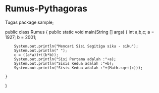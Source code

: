 # Rumus-Pythagoras
Tugas
package sample;

public class Rumus {
    public static void main(String [] args) {
        int a,b,c;
        a = 1927;
        b = 2001;

        System.out.println("Mencari Sisi Segitiga siku - siku");
        System.out.println(" ");
        c = ((a*a))+((b*b));
        System.out.println("Sisi Pertama adalah :"+a);
        System.out.println("Sisis Kedua adalah :"+b);
        System.out.println("Sisis Kedua adalah :"+(Math.sqrt(c)));

    }
}
